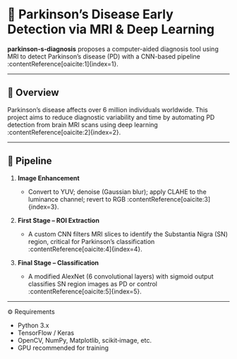 # 🧠 Parkinson’s Disease Early Detection via MRI & Deep Learning

**parkinson‑s‑diagnosis** proposes a computer-aided diagnosis tool using MRI to detect Parkinson’s disease (PD) with a CNN-based pipeline :contentReference[oaicite:1]{index=1}.

---

## 🔬 Overview

Parkinson’s disease affects over 6 million individuals worldwide. This project aims to reduce diagnostic variability and time by automating PD detection from brain MRI scans using deep learning :contentReference[oaicite:2]{index=2}.

---

## 🚀 Pipeline

1. **Image Enhancement**  
   - Convert to YUV; denoise (Gaussian blur); apply CLAHE to the luminance channel; revert to RGB :contentReference[oaicite:3]{index=3}.

2. **First Stage – ROI Extraction**  
   - A custom CNN filters MRI slices to identify the Substantia Nigra (SN) region, critical for Parkinson’s classification :contentReference[oaicite:4]{index=4}.

3. **Final Stage – Classification**  
   - A modified AlexNet (6 convolutional layers) with sigmoid output classifies SN region images as PD or control :contentReference[oaicite:5]{index=5}.

---
⚙️ Requirements

- Python 3.x  
- TensorFlow / Keras  
- OpenCV, NumPy, Matplotlib, scikit‑image, etc.  
- GPU recommended for training


